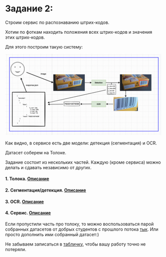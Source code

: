 # Задание 2:
Строим сервис по распознаванию штрих-кодов. 

Хотим по фоткам находить положения всех штрих-кодов и значения этих штрих-кодов.

Для этого построим такую систему:

![](assets/hw-02-service.png)

Как видно, в сервисе есть две модели: детекция (сегментация) и OCR.

Датасет соберем на Толоке. 

Задание состоит из нескольких частей. Каждую (кроме сервиса) можно делать и сдавать независимо от других.



#### 1. Толока. [Описание](toloka.md)

#### 2. Сегментация/детекция. [Описание](segmdet.md)

#### 3. OCR. [Описание](ocr.md)

#### 4. Сервис. [Описание](service.md)


Если пропустили часть про толоку, то можно воспользоваться парой собранных датасетов
от добрых студентов с прошлого потока [тык](https://disk.yandex.ru/d/nk-h0vv20EZvzg). Или
просто дополнить ими собранный датасет:)

Не забываем записаться в [табличку](https://docs.google.com/spreadsheets/d/1mQSsBWeq29IGiwqAXKfsON8lx-2yQVTdM5r7EnPV8eg/edit#gid=574321097),
чтобы вашу работу точно не потеряли.
